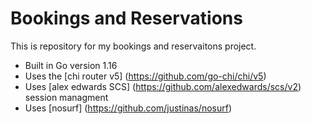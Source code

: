 # Bookings and Reservations

This is repository for my bookings and reservaitons project.

- Built in Go version 1.16
- Uses the [chi router v5] (https://github.com/go-chi/chi/v5)
- Uses [alex edwards SCS] (https://github.com/alexedwards/scs/v2) session managment
- Uses [nosurf] (https://github.com/justinas/nosurf)
